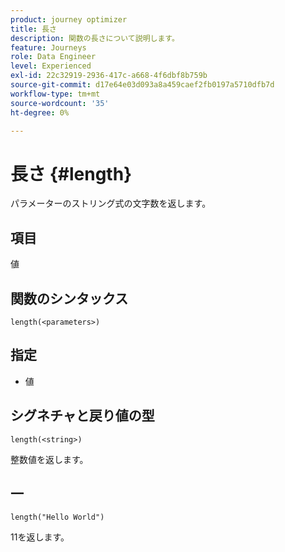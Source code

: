 ```yaml
---
product: journey optimizer
title: 長さ
description: 関数の長さについて説明します。
feature: Journeys
role: Data Engineer
level: Experienced
exl-id: 22c32919-2936-417c-a668-4f6dbf8b759b
source-git-commit: d17e64e03d093a8a459caef2fb0197a5710dfb7d
workflow-type: tm+mt
source-wordcount: '35'
ht-degree: 0%

---
```


# 長さ {#length}

パラメーターのストリング式の文字数を返します。

## 項目

値

## 関数のシンタックス

`length(<parameters>)`

## 指定

* 値

## シグネチャと戻り値の型

`length(<string>)`

整数値を返します。

## 一

`length("Hello World")`

11を返します。
